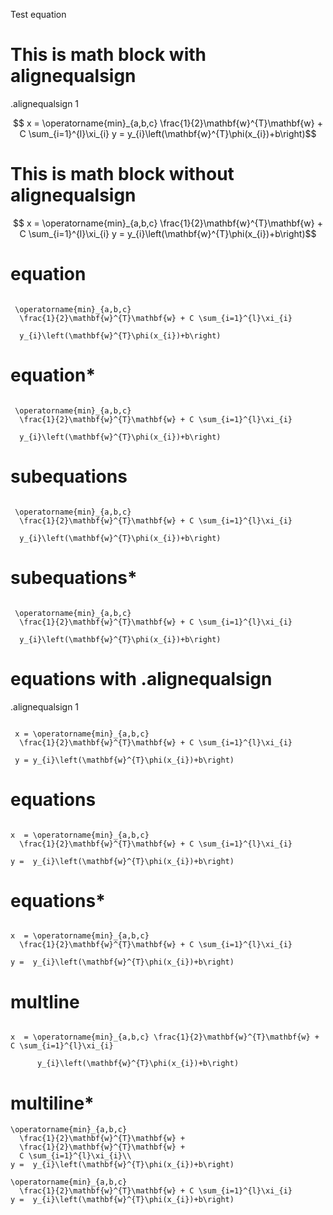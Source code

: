 Test equation

# This is math block with alignequalsign

.alignequalsign 1
```math

x = \operatorname{min}_{a,b,c}
  \frac{1}{2}\mathbf{w}^{T}\mathbf{w} + C \sum_{i=1}^{l}\xi_{i}

y =  y_{i}\left(\mathbf{w}^{T}\phi(x_{i})+b\right)
```

# This is math block without alignequalsign


```math

x = \operatorname{min}_{a,b,c}
  \frac{1}{2}\mathbf{w}^{T}\mathbf{w} + C \sum_{i=1}^{l}\xi_{i}

y =  y_{i}\left(\mathbf{w}^{T}\phi(x_{i})+b\right)
```



# equation 

```equation

 \operatorname{min}_{a,b,c}
  \frac{1}{2}\mathbf{w}^{T}\mathbf{w} + C \sum_{i=1}^{l}\xi_{i}

  y_{i}\left(\mathbf{w}^{T}\phi(x_{i})+b\right)
```

# equation* 

```equation*

 \operatorname{min}_{a,b,c}
  \frac{1}{2}\mathbf{w}^{T}\mathbf{w} + C \sum_{i=1}^{l}\xi_{i}

  y_{i}\left(\mathbf{w}^{T}\phi(x_{i})+b\right)
```

# subequations 

```subequations

 \operatorname{min}_{a,b,c}
  \frac{1}{2}\mathbf{w}^{T}\mathbf{w} + C \sum_{i=1}^{l}\xi_{i}

  y_{i}\left(\mathbf{w}^{T}\phi(x_{i})+b\right)
```

# subequations* 

```subequations*

 \operatorname{min}_{a,b,c}
  \frac{1}{2}\mathbf{w}^{T}\mathbf{w} + C \sum_{i=1}^{l}\xi_{i}

  y_{i}\left(\mathbf{w}^{T}\phi(x_{i})+b\right)
```

# equations with .alignequalsign 

.alignequalsign 1
```equations

 x = \operatorname{min}_{a,b,c}
  \frac{1}{2}\mathbf{w}^{T}\mathbf{w} + C \sum_{i=1}^{l}\xi_{i}

 y = y_{i}\left(\mathbf{w}^{T}\phi(x_{i})+b\right)
```

# equations 

```equations

x  = \operatorname{min}_{a,b,c}
  \frac{1}{2}\mathbf{w}^{T}\mathbf{w} + C \sum_{i=1}^{l}\xi_{i}

y =  y_{i}\left(\mathbf{w}^{T}\phi(x_{i})+b\right)
```

# equations*

```equations*

x  = \operatorname{min}_{a,b,c}
  \frac{1}{2}\mathbf{w}^{T}\mathbf{w} + C \sum_{i=1}^{l}\xi_{i}

y =  y_{i}\left(\mathbf{w}^{T}\phi(x_{i})+b\right)
```

# multline 


```multline

x  = \operatorname{min}_{a,b,c} \frac{1}{2}\mathbf{w}^{T}\mathbf{w} + C \sum_{i=1}^{l}\xi_{i}

      y_{i}\left(\mathbf{w}^{T}\phi(x_{i})+b\right)
```

# multiline*

```multline*
\operatorname{min}_{a,b,c}
  \frac{1}{2}\mathbf{w}^{T}\mathbf{w} + 
  \frac{1}{2}\mathbf{w}^{T}\mathbf{w} + 
  C \sum_{i=1}^{l}\xi_{i}\\
y =  y_{i}\left(\mathbf{w}^{T}\phi(x_{i})+b\right)

\operatorname{min}_{a,b,c}
  \frac{1}{2}\mathbf{w}^{T}\mathbf{w} + C \sum_{i=1}^{l}\xi_{i}
y =  y_{i}\left(\mathbf{w}^{T}\phi(x_{i})+b\right)


```
